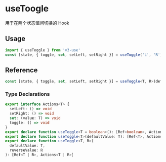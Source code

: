 # useToogle

用于在两个状态值间切换的 Hook

## Usage

```ts
import { useToggle } from 'v3-use'
const [state, { toggle, set, setLeft, setRight }] = useToggle('L', 'R')
```

## Reference

```ts
const [state, { toggle, set, setLeft, setRight }] = useToggle<T, R>(defaultValue?: T, reverseValue?: R)
```

### Type Declarations

```ts
export interface Actions<T> {
  setLeft: () => void
  setRight: () => void
  set: (value: T) => void
  toggle: () => void
}
export declare function useToggle<T = boolean>(): [Ref<boolean>, Actions<T>]
export declare function useToggle<T>(defaultValue: T): [Ref<T>, Actions<T>]
export declare function useToggle<T, R>(
  defaultValue: T,
  reverseValue: R
): [Ref<T | R>, Actions<T | R>]
```
